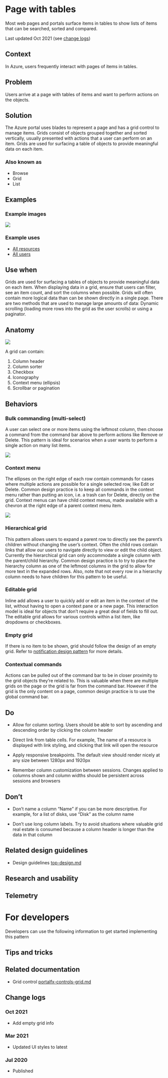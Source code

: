 ﻿# Page with tables
Most web pages and portals surface items in tables to show lists of items that can be searched, sorted and compared.

Last updated Oct 2021 (see [change logs](#change-logs))

<a name="context"></a>
## Context
In Azure, users frequently interact with pages of items in tables.

<a name="problem"></a>
## Problem
Users arrive at a page with tables of items and want to perform actions on the objects.

<a name="solution"></a>
## Solution
The Azure portal uses blades to represent a page and has a grid control to manage items. Grids consist of objects grouped together and sorted vertically, usually presented with actions that a user can perform on an item. Grids are used for surfacing a table of objects to provide meaningful data on each item. 

<a name="solution-also-known-as"></a>
### Also known as
- Browse
- Grid
- List

<a name="examples"></a>
## Examples

<a name="examples-example-images"></a>
### Example images
<div style="max-width:800px">
<img alttext="Page with list example" src="../media/design-patterns-page-grid/Resource-browse.png"  />
</div>

<a name="examples-example-uses"></a>
### Example uses
-   [All resources](https://ms.portal.azure.com/#blade/HubsExtension/ArtBrowseBlade/resourceType/Microsoft.Resources%2Fresources)
-   [All users](https://ms.portal.azure.com/#blade/Microsoft_AAD_IAM/UsersManagementMenuBlade/AllUsers)


<a name="use-when"></a>
## Use when
Grids are used for surfacing a tables of objects to provide meaningful data on each item. When displaying data in a grid, ensure that users can filter, see an item count, and sort the columns when possible. Grids will often contain more logical data than can be shown directly in a single page. There are two methods that are used to manage large amounts of data: Dynamic scrolling (loading more rows into the grid as the user scrolls) or using a paginator.

<a name="anatomy"></a>
## Anatomy
<div style="max-width:800px">
<img alttext=" " src="../media/design-patterns-page-grid/grid-anatomy.png"  />
</div>

A grid can contain:
1.  Column header
2.  Column sorter
3.  Checkbox
4.  Iconography
5.  Context menu (ellipsis)
6.  Scrollbar or pagination
<a name="behaviors"></a>
## Behaviors
<a name="behaviors-bulk-commanding-multi-select"></a>
### Bulk commanding (multi-select)
A user can select one or more items using the leftmost column, then choose a command from the command bar above to perform actions like Remove or Delete. This pattern is ideal for scenarios when a user wants to perform a single action on many list items.
<div style="max-width:400px">
<img alttext="Bulk commanding" src="../media/design-patterns-page-grid/Bulk-Commanding.png"  />
</div>

<a name="behaviors-context-menu"></a>
### Context menu
The ellipses on the right edge of each row contain commands for cases where multiple actions are possible for a single selected row, like Edit or Delete. Common design practice is to keep all commands in the context menu rather than putting an icon, i.e. a trash can for Delete, directly on the grid. Context menus can have child context menus, made available with a chevron at the right edge of a parent context menu item.
<div style="max-width:400px">
<img alttext="Context menu" src="../media/design-patterns-page-grid/Context-Menu.png"  />
</div>

<a name="behaviors-hierarchical-grid"></a>
### Hierarchical grid
This pattern allows users to expand a parent row to directly see the parent’s children without changing the user’s context. Often the child rows contain links that allow our users to navigate directly to view or edit the child object. Currently the hierarchical grid can only accommodate a single column with the parent/child hierarchy. Common design practice is to try to place the hierarchy column as one of the leftmost columns in the grid to allow for more text in the expanded rows. Also, note that not every row in a hierarchy column needs to have children for this pattern to be useful.

<a name="behaviors-editable-grid"></a>
### Editable grid
Inline add allows a user to quickly add or edit an item in the context of the list, without having to open a context pane or a new page. This interaction model is ideal for objects that don’t require a great deal of fields to fill out. The editable grid allows for various controls within a list item, like dropdowns or checkboxes.

<a name="behaviors-empty-grid"></a>
### Empty grid
If there is no item to be shown, grid should follow the design of an empty grid. Refer to [notification design pattern](design-patterns-page-notifications.md) for more details.

<a name="behaviors-contextual-commands"></a>
### Contextual commands
Actions can be pulled out of the command bar to be in closer proximity to the grid objects they’re related to. This is valuable when there are multiple grids on the page or the grid is far from the command bar. However if the grid is the only content on a page, common design practice is to use the global command bar.

<a name="do"></a>
## Do
- Allow for column sorting. Users should be able to sort by ascending and descending order by clicking the column header

- Direct link from table cells. For example, The name of a resource is displayed with link styling, and clicking that link will open the resource

- Apply responsive breakpoints. The default view should render nicely at any size between 1280px and 1920px

- Remember column customization between sessions. Changes applied to columns shown and column widths should be persistent across sessions and browsers

<a name="don-t"></a>
## Don’t
- Don’t name a column “Name” if you can be more descriptive. For example, for a list of disks, use “Disk” as the column name

- Don’t use long column labels. Try to avoid situations where valuable grid real estate is consumed because a column header is longer than the data in that column

<a name="related-design-guidelines"></a>
## Related design guidelines
* Design guidelines [top-design.md](top-design.md)

<a name="research-and-usability"></a>
## Research and usability

<a name="telemetry"></a>
## Telemetry

<a name="for-developers"></a>
# For developers
Developers can use the following information to get started implementing this pattern

<a name="for-developers-tips-and-tricks"></a>
## Tips and tricks

<a name="for-developers-related-documentation"></a>
## Related documentation
* Grid control [portalfx-controls-grid.md](portalfx-controls-grid.md)

<a name="for-developers-change-logs"></a>
## Change logs

<a name="for-developers-change-logs-oct-2021"></a>
### Oct 2021
* Add empty grid info

<a name="for-developers-change-logs-mar-2021"></a>
### Mar 2021
* Updated UI styles to latest

<a name="for-developers-change-logs-jul-2020"></a>
### Jul 2020
* Published